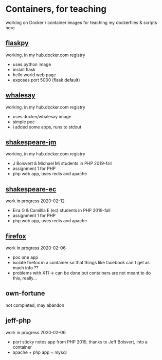 # Containers, for teaching
working on Docker / container images for teaching
my dockerfiles & scripts here


## [flaskpy](flaskpy) 
working, in my hub.docker.com registry

* uses python image
* install flask
* hello world web page
* exposes port 5000 \(flask default)

## [whalesay](whalesay)
working, in my hub.docker.com registry

* uses docker/whalesay image
* simple poc
*  i added  some apps, runs to stdout 

## [shakespeare-jm](shakespeare-jm)
working, in my hub.docker.com registry

* J Boisvert & Michael Mi students in PHP  2019-fall
* assignment 1 for PHP 
* php web app, uses redis and apache

## [shakespeare-ec](shakespeare-ec)
work in progress 2020-02-12

* Eira G & Camillia E (ec) students in PHP  2019-fall
* assignment 1 for PHP 
* php web app, uses redis and apache

## [firefox](firefox)
work in progress 2020-02-06

* poc one app 
* isolate firefox in a container so that things like facebook can't get as much info ?? 
* problems with X11 -> can be done but containers are not meant to do this, really...

## own-fortune 
not completed, may abandon


## jeff-php
work in progress 2020-02-06

* port sticky notes app from PHP 2019, thanks to Jeff Boisvert, into a container
* apache + php app + mysql
